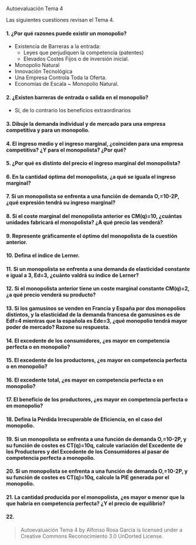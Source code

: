 Autoevaluación Tema 4

Las siguientes cuestiones revisan el Tema 4. 

#### 1. ¿Por qué razones puede existir un monopolio?
- Existencia de Barreras a la entrada:
    + Leyes que perjudiquen la competencia (patentes)
    + Elevados Costes Fijos o de inversión inicial.
- Monopolio Natural
- Innovación Tecnológica
- Una Empresa Controla Toda la Oferta.
- Economías de Escala ~ Monopolio Natural.

#### 2. ¿Existen barreras de entrada o salida en el monopolio?

- Sí, de lo contrario los beneficios extraordinarios

#### 3. Dibuje la demanda individual y de mercado para una empresa competitiva y para un monopolio.

#### 4. El ingreso medio y el ingreso marginal, ¿coinciden para una empresa competitiva? ¿Y para el monopolista? ¿Por qué?

#### 5. ¿Por qué es distinto del precio el ingreso marginal del monopolista?

#### 6. En la cantidad óptima del monopolista, ¿a qué se iguala el ingreso marginal?

#### 7. Si un monopolista se enfrenta a una función de demanda O,=10-2P, ¿qué expresión tendrá su ingreso marginal?

#### 8. Si el coste marginal del monopolista anterior es CM(q)=10, ¿cuántas unidades fabricará el monopolista? ¿A qué precio las venderá?

#### 9. Represente gráficamente el óptimo del monopolista de la cuestión anterior.

#### 10. Defina el índice de Lerner.

#### 11. Si un monopolista se enfrenta a una demanda de elasticidad constante e igual a 3, Ed=3, ¿cuánto valdrá su índice de Lerner?

#### 12. Si el monopolista anterior tiene un coste marginal constante CM(q)=2, ¿a qué precio venderá su producto?

#### 13. Si los gamusinos se venden en Francia y España por dos monopolios distintos, y la elasticidad de la demanda francesa de gamusinos es de Edf=4 mientras que la española es Ede=3, ¿qué monopolio tendrá mayor poder de mercado? Razone su respuesta.

#### 14. El excedente de los consumidores, ¿es mayor en competencia perfecta o en monopolio? 

#### 15. El excedente de los productores, ¿es mayor en competencia perfecta o en monopolio? 

#### 16. El excedente total, ¿es mayor en competencia perfecta o en monopolio?

#### 17. El beneficio de los productores, ¿es mayor en competencia perfecta o en monopolio? 

#### 18. Defina la Pérdida Irrecuperable de Eficiencia, en el caso del monopolio.

#### 19. Si un monopolista se enfrenta a una función de demanda O,=10-2P, y su función de costes es CT(q)=10q, calcule variación del Excedente de los Productores y del Excedente de los Consumidores al pasar de competencia perfecta a monopolio.

#### 20. Si un monopolista se enfrenta a una función de demanda O,=10-2P, y su función de costes es CT(q)=10q, calcule la PIE generada por el monopolio.

#### 21. La cantidad producida por el monopolista, ¿es mayor o menor que la que habría en competencia perfecta? ¿Y el precio de equilibrio?

#### 22. 

> Autoevaluación Tema 4 by Alfonso Rosa García is licensed under a Creative Commons Reconocimiento 3.0 UnDorted License.

